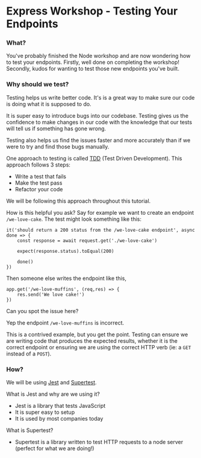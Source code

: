 # Express Workshop - Testing Your Endpoints

### What?
You've probably finished the Node workshop and are now wondering how to test your endpoints. Firstly, well done on completing the workshop! Secondly, kudos for wanting to test those new endpoints you've built.

### Why should we test?
Testing helps us write better code. It's is a great way to make sure our code is doing what it is supposed to do.

It is super easy to introduce bugs into our codebase. Testing gives us the confidence to make changes in our code with the knowledge that our tests will tell us if something has gone wrong.

Testing also helps us find the issues faster and more accurately than if we were to try and find those bugs manually.

One approach to testing is called [TDD](https://medium.com/javascript-scene/testing-software-what-is-tdd-459b2145405c) (Test Driven Development). This approach follows 3 steps:
- Write a test that fails
- Make the test pass
- Refactor your code

We will be following this approach throughout this tutorial.

How is this helpful you ask? Say for example we want to create an endpoint `/we-love-cake`. The test might look something like this:

```
it('should return a 200 status from the /we-love-cake endpoint', async done => {
    const response = await request.get('./we-love-cake')
    
    expect(response.status).toEqual(200)

    done()
})
```

Then someone else writes the endpoint like this,

```
app.get('/we-love-muffins', (req,res) => {
    res.send('We love cake!')
})
```

Can you spot the issue here?

Yep the endpoint `/we-love-muffins` is incorrect.

This is a contrived example, but you get the point. Testing can ensure we are writing code that produces the expected results, whether it is the correct endpoint or ensuring we are using the correct HTTP verb (ie: a `GET` instead of a `POST`).


### How?
We will be using [Jest](https://jestjs.io/docs/en/getting-started.html) and [Supertest](https://www.npmjs.com/package/supertest).

What is Jest and why are we using it? 
- Jest is a library that tests JavaScript
- It is super easy to setup
- It is used by most companies today

What is Supertest?
- Supertest is a library written to test HTTP requests to a node server (perfect for what we are doing!)